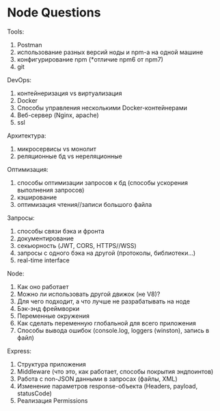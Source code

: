 # Node Questions

Tools:
1)	Postman
2)	использование разных версий ноды и npm-a на одной машине
3)	конфигурирование npm (*отличие npm6 от npm7)
4)	git

DevOps:
1)	контейнеризация vs виртуализация
2)	Docker
3)	Способы управления несколькими Docker-контейнерами
4)	Веб-сервер (Nginx, apache)
5)	ssl

Архитектура:
1)	микросервисы vs монолит
2)	реляционные бд vs нереляционные

Оптимизация:
1)	способы оптимизации запросов к бд (способы ускорения выполнения запросов)
2)	кэширование
3)	оптимизация чтения//записи большого файла

Запросы:
1)	способы связи бэка и фронта
2)	документирование
3)	секьюрность (JWT, CORS, HTTPS//WSS)
4)	запросы с одного бэка на другой (протоколы, библиотеки...)
5)	real-time interface 

Node:
1)	Как оно работает
2)	Можно ли использовать другой движок (не V8)?
3)	Для чего подходит, а что лучше не разрабатывать на ноде
4)	Бэк-энд фреймворки
5)	Переменные окружения
6)	Как сделать переменную глобальной для всего приложения
7)	Способы вывода ошибок (console.log, loggers (winston), запись в файл)

Express:
1)	Структура приложения
2)	Middleware (что это, как работает, способы покрытия эндпоинтов)
3)	Работа с non-JSON данными в запросах (файлы, XML)
4)	Изменение параметров response-объекта (Headers, payload, statusCode)
5)	Реализация Permissions
